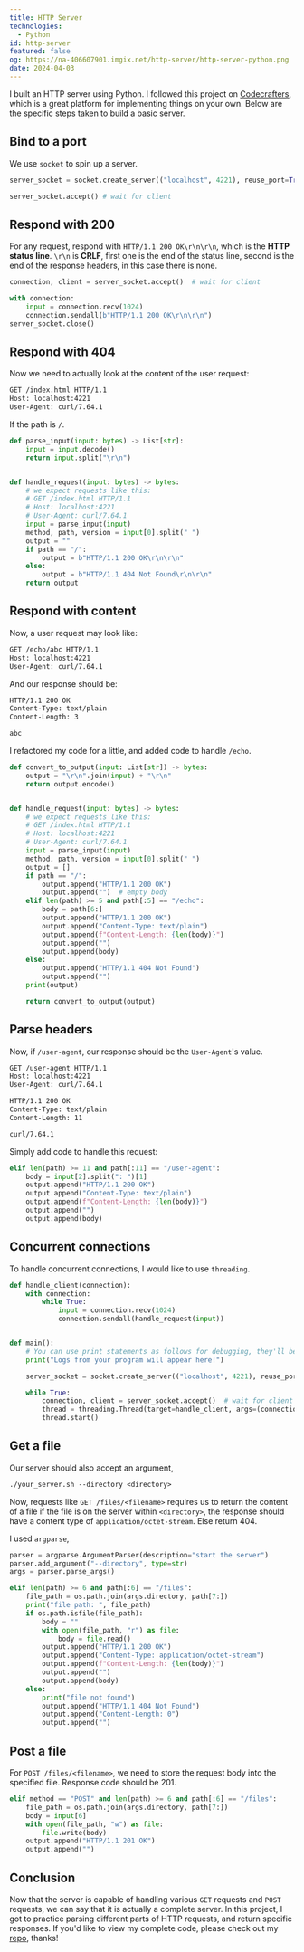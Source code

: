 ```yaml
---
title: HTTP Server
technologies:
  - Python
id: http-server
featured: false
og: https://na-406607901.imgix.net/http-server/http-server-python.png
date: 2024-04-03
---
```


I built an HTTP server using Python. I followed this project on [Codecrafters](https://app.codecrafters.io), which is a great platform for implementing things on your own. Below are the specific steps taken to build a basic server.

## Bind to a port

We use `socket` to spin up a server.

```python
server_socket = socket.create_server(("localhost", 4221), reuse_port=True)

server_socket.accept() # wait for client
```

## Respond with 200

For any request, respond with `HTTP/1.1 200 OK\r\n\r\n`, which is the **HTTP status line**. `\r\n` is **CRLF**, first one is the end of the status line, second is the end of the response headers, in this case there is none.

```python
connection, client = server_socket.accept()  # wait for client

with connection:
    input = connection.recv(1024)
    connection.sendall(b"HTTP/1.1 200 OK\r\n\r\n")
server_socket.close()
```

## Respond with 404

Now we need to actually look at the content of the user request:

```txt
GET /index.html HTTP/1.1
Host: localhost:4221
User-Agent: curl/7.64.1
```

If the path is `/`.

```python
def parse_input(input: bytes) -> List[str]:
    input = input.decode()
    return input.split("\r\n")


def handle_request(input: bytes) -> bytes:
    # we expect requests like this:
    # GET /index.html HTTP/1.1
    # Host: localhost:4221
    # User-Agent: curl/7.64.1
    input = parse_input(input)
    method, path, version = input[0].split(" ")
    output = ""
    if path == "/":
        output = b"HTTP/1.1 200 OK\r\n\r\n"
    else:
        output = b"HTTP/1.1 404 Not Found\r\n\r\n"
    return output
```

## Respond with content

Now, a user request may look like:

```txt
GET /echo/abc HTTP/1.1
Host: localhost:4221
User-Agent: curl/7.64.1
```

And our response should be:

```txt
HTTP/1.1 200 OK
Content-Type: text/plain
Content-Length: 3

abc
```

I refactored my code for a little, and added code to handle `/echo`.

```python
def convert_to_output(input: List[str]) -> bytes:
    output = "\r\n".join(input) + "\r\n"
    return output.encode()


def handle_request(input: bytes) -> bytes:
    # we expect requests like this:
    # GET /index.html HTTP/1.1
    # Host: localhost:4221
    # User-Agent: curl/7.64.1
    input = parse_input(input)
    method, path, version = input[0].split(" ")
    output = []
    if path == "/":
        output.append("HTTP/1.1 200 OK")
        output.append("")  # empty body
    elif len(path) >= 5 and path[:5] == "/echo":
        body = path[6:]
        output.append("HTTP/1.1 200 OK")
        output.append("Content-Type: text/plain")
        output.append(f"Content-Length: {len(body)}")
        output.append("")
        output.append(body)
    else:
        output.append("HTTP/1.1 404 Not Found")
        output.append("")
    print(output)

    return convert_to_output(output)
```

## Parse headers

Now, if `/user-agent`, our response should be the `User-Agent`'s value.

```txt
GET /user-agent HTTP/1.1
Host: localhost:4221
User-Agent: curl/7.64.1
```

```txt
HTTP/1.1 200 OK
Content-Type: text/plain
Content-Length: 11

curl/7.64.1
```

Simply add code to handle this request:

```python
elif len(path) >= 11 and path[:11] == "/user-agent":
    body = input[2].split(": ")[1]
    output.append("HTTP/1.1 200 OK")
    output.append("Content-Type: text/plain")
    output.append(f"Content-Length: {len(body)}")
    output.append("")
    output.append(body)
```

## Concurrent connections

To handle concurrent connections, I would like to use `threading`.

```python
def handle_client(connection):
    with connection:
        while True:
            input = connection.recv(1024)
            connection.sendall(handle_request(input))


def main():
    # You can use print statements as follows for debugging, they'll be visible when running tests.
    print("Logs from your program will appear here!")

    server_socket = socket.create_server(("localhost", 4221), reuse_port=True)

    while True:
        connection, client = server_socket.accept()  # wait for client
        thread = threading.Thread(target=handle_client, args=(connection,))
        thread.start()
```

## Get a file

Our server should also accept an argument,

```txt
./your_server.sh --directory <directory>
```

Now, requests like `GET /files/<filename>` requires us to return the content of a file if the file is on the server within `<directory>`, the response should have a content type of `application/octet-stream`. Else return 404.

I used `argparse`,

```python
parser = argparse.ArgumentParser(description="start the server")
parser.add_argument("--directory", type=str)
args = parser.parse_args()
```

```python
elif len(path) >= 6 and path[:6] == "/files":
    file_path = os.path.join(args.directory, path[7:])
    print("file path: ", file_path)
    if os.path.isfile(file_path):
        body = ""
        with open(file_path, "r") as file:
            body = file.read()
        output.append("HTTP/1.1 200 OK")
        output.append("Content-Type: application/octet-stream")
        output.append(f"Content-Length: {len(body)}")
        output.append("")
        output.append(body)
    else:
        print("file not found")
        output.append("HTTP/1.1 404 Not Found")
        output.append("Content-Length: 0")
        output.append("")
```

## Post a file

For `POST /files/<filename>`, we need to store the request body into the specified file. Response code should be 201.

```python
elif method == "POST" and len(path) >= 6 and path[:6] == "/files":
    file_path = os.path.join(args.directory, path[7:])
    body = input[6]
    with open(file_path, "w") as file:
        file.write(body)
    output.append("HTTP/1.1 201 OK")
    output.append("")
```

## Conclusion

Now that the server is capable of handling various `GET` requests and `POST` requests, we can say that it is actually a complete server. In this project, I got to practice parsing different parts of HTTP requests, and return specific responses. If you'd like to view my complete code, please check out my [repo](https://github.com/sonnyding1/sonnyding1-codecrafters-http-server-python), thanks!
